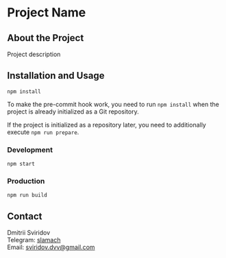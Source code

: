 # Project Name

## About the Project
Project description

## Installation and Usage
```
npm install
```

To make the pre-commit hook work, you need to run `npm install` when the project is already initialized as a Git repository.

If the project is initialized as a repository later, you need to additionally execute `npm run prepare`.

### Development
```
npm start
```

### Production
```
npm run build
```

## Contact
Dmitrii Sviridov  
Telegram: [slamach](https://t.me/slamach)  
Email: sviridov.dvv@gmail.com
